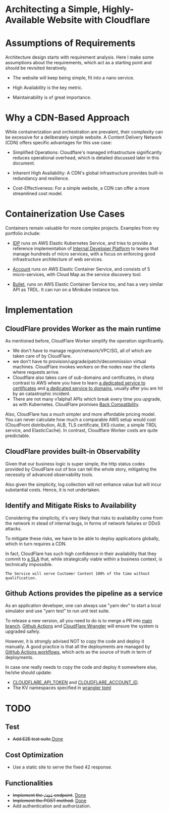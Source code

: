 # Architecting a Simple, Highly-Available Website with Cloudflare

# Assumptions of Requirements
Architecture design starts with requirement analysis. Here I make some assumptions about the requirements, which act as a starting point and should be revisited iteratively.

- The website will keep being simple, fit into a nano service.

- High Availability is the key metric.

- Maintainability is of great importance.

# Why a CDN-Based Approach
While containerization and orchestration are prevalent, their complexity can be excessive for a deliberately simple website. A Content Delivery Network (CDN) offers specific advantages for this use case:

- Simplified Operations: Cloudflare's managed infrastructure significantly reduces operational overhead, which is detailed discussed later in this document.

- Inherent High Availability: A CDN's global infrastructure provides built-in redundancy and resilience.

- Cost-Effectiveness: For a simple website, a CDN can offer a more streamlined cost model.

# Containerization Use Cases

Containers remain valuable for more complex projects. Examples from my portfolio include:

- [IDP](https://github.com/lipingtababa/Internal-Developer-Platform) runs on AWS Elastic Kubernetes Service, and tries to provide a reference implementation of [Internal Developer Platform](https://internaldeveloperplatform.org/) to teams that manage hundreds of micro services, with a focus on enforcing good infrastructure architecture of web services.

- [Account](https://github.com/lipingtababa/account) runs on AWS Elastic Container Service, and consists of 5 micro-services, with Cloud Map as the service discovery tool.

- [Bullet](https://github.com/lipingtababa/bullet), runs on AWS Elastic Container Service too, and has a very similar API as TRDL. It can run on a Minikube instance too.

# Implementation 
## CloudFlare provides Worker as the main runtime
As mentioned before, CloudFlare Worker simplify the operation significantly.
- We don't have to manage region/network/VPC/SG, all of which are taken care of by CloudFlare.
- we don't have to provision/upgrade/patch/decommission virtual machines. CloudFlare invokes workers on the nodes near the clients where requests arrive.
- Cloudflare also takes care of sub-domains and certificates, in sharp contrast to AWS where you have to learn [a dedicated service to certificates](https://aws.amazon.com/certificate-manager/) and [a dedicated service to domains](https://aws.amazon.com/route53/), usually after you are hit by an catastrophic incident.
- There are not many v1alpha1 APIs which break every time you upgrade, as with Kubernetes. CloudFlare promises [Back Compatibility](https://blog.cloudflare.com/backwards-compatibility-in-cloudflare-workers/).

Also, CloudFlare has a much simpler and more affordable pricing model. You can never calculate how much a comparable AWS setup would cost (CloudFront distribution, ALB, TLS certificate, EKS cluster, a simple TRDL service,  and ElasticCache). In contrast, Cloudflare Worker costs are quite predictable.

## CloudFlare provides built-in Observability
Given that our business logic is super simple, the http status codes provided by CloudFlare out of box can tell the whole story, mitigating the necessity of advanced observability tools.

Also given the simplicity, log collection will not enhance value but will incur substantial costs. Hence, it is not undertaken.

## Identify and Mitigate Risks to Availability
Considering the simplicity, it's very likely that risks to availability come from the network in stead of internal bugs, in forms of network failures or DDoS attacks.

To mitigate these risks, we have to be able to deploy applications globally, which in turn requires a CDN.

In fact, CloudFlare has such high confidence in their availability that they commit to [a SLA](https://www.cloudflare.com/en-gb/business-sla/) that, while strategically viable within a business context, is technically impossible.

`The Service will serve Customer Content 100% of the time without qualification.`


## Github Actions provides the pipeline as a service
As an application developer, one can always use "yarn dev" to start a local simulator and use "yarn test" to run unit test suite. 

To release a new version, all you need to do is to merge a PR into [main branch](https://github.com/lipingtababa/trdl). [Github Actions](https://github.com/lipingtababa/trdl/actions) and [CloudFlare Wrangler](https://developers.cloudflare.com/workers/wrangler/commands/#deploy) will ensure the system is upgraded safely.

However, it is strongly advised NOT to copy the code and deploy it manually. A good practice is that all the deployments are managed by [GitHub Actions workflows](./.github/workflows/service.yml), which acts as the source of truth in term of deployments.

In case one really needs to copy the code and deploy it somewhere else, he/she should update: 
- [CLOUDFLARE_API_TOKEN](./.github/workflows/service.yml#24) and [CLOUDFLARE_ACCOUNT_ID](./.github/workflows/service.yml#25).
- The KV namespaces specified in [wrangler toml](./wrangler.toml#8)

# TODO
## Test
- ~~Add E2E test suite~~.[Done](./test/e2e.test.ts)

## Cost Optimization
- Use a static site to serve the fixed 42 response.

## Functionalities
- ~~Implement the `/api` endpoint~~. [Done](./src/index.ts#13)
- ~~Implement the POST method.~~ [Done](./src/index.ts#13)
- Add authentication and authorization.
